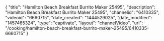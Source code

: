{
    "title": "Hamilton Beach Breakfast Burrito Maker 25495",
    "description": "Hamilton Beach Breakfast Burrito Maker 25495",
    "channelid": "6410335",
    "videoid": "6660715",
    "date_created": "1444529025",
    "date_modified": "1457465324",
    "type": "captivate",
    "layout": "channelVideo",
    "url": "\/cooking\/hamilton-beach-breakfast-burrito-maker-25495\/6410335-6660715"
}